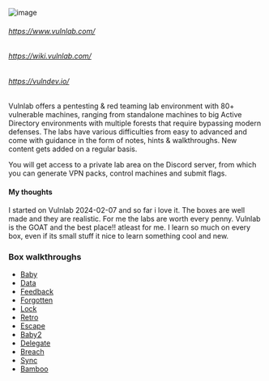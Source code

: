 ![image](https://images.squarespace-cdn.com/content/v1/645cd03992f04603f1cee0e6/3426e498-a8f5-49b0-b970-21727c7df786/dark_transparent_full_blue_small.png?format=1500w)


###### https://www.vulnlab.com/
###### https://wiki.vulnlab.com/
###### https://vulndev.io/

Vulnlab offers a pentesting & red teaming lab environment with 80+ vulnerable machines, ranging from standalone machines to big Active Directory environments with multiple forests that require bypassing modern defenses. The labs have various difficulties from easy to advanced and come with guidance in the form of notes, hints & walkthroughs. New content gets added on a regular basis.

You will get access to a private lab area on the Discord server, from which you can generate VPN packs, control machines and submit flags.



#### My thoughts

I started on Vulnlab 2024-02-07 and so far i love it. The boxes are well made and they are realistic. For me the labs are worth every penny. Vulnlab is the GOAT and the best place!! atleast for me. I learn so much on every box, even if its small stuff it nice to learn something cool and new. 


### Box walkthroughs
* [Baby](https://github.com/suljov/CTF-Walkthroughs/tree/main/vulnlab/baby)
* [Data](https://github.com/suljov/CTF-Walkthroughs/tree/main/vulnlab/Data)
* [Feedback](https://github.com/suljov/CTF-Walkthroughs/tree/main/vulnlab/Feedback)
* [Forgotten](https://github.com/suljov/CTF-Walkthroughs/tree/main/vulnlab/Forgotten)
* [Lock](https://github.com/suljov/CTF-Walkthroughs/tree/main/vulnlab/Lock)
* [Retro](https://github.com/suljov/CTF-Walkthroughs/tree/main/vulnlab/Retro)
* [Escape](https://github.com/suljov/CTF-Walkthroughs/tree/main/vulnlab/Escape)
* [Baby2](https://github.com/suljov/CTF-Walkthroughs/tree/main/vulnlab/Baby2)
* [Delegate](https://github.com/suljov/CTF-Walkthroughs/tree/main/vulnlab/Delegate)
* [Breach](https://github.com/suljov/CTF-Walkthroughs/tree/main/vulnlab/Breach)
* [Sync](https://github.com/suljov/CTF-Walkthroughs/tree/main/vulnlab/Sync)
* [Bamboo](https://github.com/suljov/CTF-Walkthroughs/tree/main/vulnlab/Bamboo)
